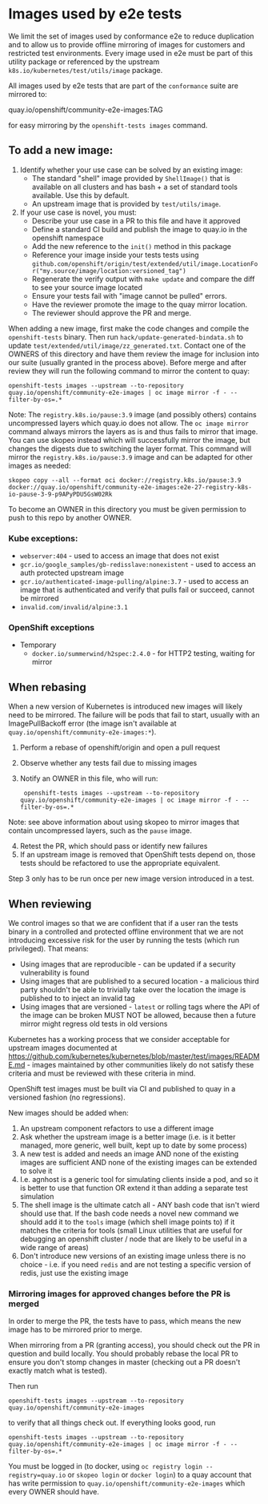 # Images used by e2e tests

We limit the set of images used by conformance e2e to reduce duplication and to allow us to provide offline mirroring of images for customers and restricted test environments. Every image used in e2e must be part of this utility package or referenced by the upstream `k8s.io/kubernetes/test/utils/image` package.

All images used by e2e tests that are part of the `conformance` suite are mirrored to:

  quay.io/openshift/community-e2e-images:TAG

for easy mirroring by the `openshift-tests images` command.

## To add a new image:

1. Identify whether your use case can be solved by an existing image:
   * The standard "shell" image provided by `ShellImage()` that is available on all clusters and has bash + a set of standard tools available. Use this by default.
   * An upstream image that is provided by `test/utils/image`.
2. If your use case is novel, you must:
   * Describe your use case in a PR to this file and have it approved
   * Define a standard CI build and publish the image to quay.io in the openshift namespace
   * Add the new reference to the `init()` method in this package
   * Reference your image inside your tests tests using `github.com/openshift/origin/test/extended/util/image.LocationFor("my.source/image/location:versioned_tag")`
   * Regenerate the verify output with `make update` and compare the diff to see your source image located
   * Ensure your tests fail with "image cannot be pulled" errors.
   * Have the reviewer promote the image to the quay mirror location.
   * The reviewer should approve the PR and merge.

When adding a new image, first make the code changes and compile the `openshift-tests` binary. Then run `hack/update-generated-bindata.sh` to update `test/extended/util/image/zz_generated.txt`. Contact one of the OWNERS of this directory and have them review the image for inclusion into our suite (usually granted in the process above). Before merge and after review they will run the following command to mirror the content to quay:

    openshift-tests images --upstream --to-repository quay.io/openshift/community-e2e-images | oc image mirror -f - --filter-by-os=.*

Note: The `registry.k8s.io/pause:3.9` image (and possibly others) contains uncompressed layers which quay.io does not allow.  The `oc image mirror` command always
mirrors the layers as is and thus fails to mirror that image.  You can use skopeo instead which will successfully mirror the image, but changes the 
digests due to switching the layer format.  This command will mirror the `registry.k8s.io/pause:3.9` image and can be adapted for other images as needed:

    skopeo copy --all --format oci docker://registry.k8s.io/pause:3.9 docker://quay.io/openshift/community-e2e-images:e2e-27-registry-k8s-io-pause-3-9-p9APyPDU5GsW02Rk

To become an OWNER in this directory you must be given permission to push to this repo by another OWNER.

### Kube exceptions:

* `webserver:404` - used to access an image that does not exist
* `gcr.io/google_samples/gb-redisslave:nonexistent` - used to access an auth protected upstream image
* `gcr.io/authenticated-image-pulling/alpine:3.7` - used to access an image that is authenticated and verify that pulls fail or succeed, cannot be mirrored
* `invalid.com/invalid/alpine:3.1`

### OpenShift exceptions

* Temporary
  * `docker.io/summerwind/h2spec:2.4.0` - for HTTP2 testing, waiting for mirror

## When rebasing

When a new version of Kubernetes is introduced new images will likely need to be mirrored. The failure will be pods that fail to start, usually with an ImagePullBackoff error (the image isn't available at `quay.io/openshift/community-e2e-images:*`).

1. Perform a rebase of openshift/origin and open a pull request
2. Observe whether any tests fail due to missing images
3. Notify an OWNER in this file, who will run:

        openshift-tests images --upstream --to-repository quay.io/openshift/community-e2e-images | oc image mirror -f - --filter-by-os=.*

  Note: see above information about using skopeo to mirror images that contain uncompressed layers, such as the `pause` image.

4. Retest the PR, which should pass or identify new failures
5. If an upstream image is removed that OpenShift tests depend on, those tests should be refactored to use the appropriate equivalent.

Step 3 only has to be run once per new image version introduced in a test.


## When reviewing

We control images so that we are confident that if a user ran the tests binary in a controlled and protected offline environment that we are not introducing excessive risk for the user by running the tests (which run privileged). That means:

* Using images that are reproducible - can be updated if a security vulnerability is found
* Using images that are published to a secured location - a malicious third party shouldn't be able to trivially take over the location the image is published to to inject an invalid tag
* Using images that are versioned - `latest` or rolling tags where the API of the image can be broken MUST NOT be allowed, because then a future mirror might regress old tests in old versions

Kubernetes has a working process that we consider acceptable for upstream images documented at https://github.com/kubernetes/kubernetes/blob/master/test/images/README.md - images maintained by other communities likely do not satisfy these criteria and must be reviewed with these criteria in mind.

OpenShift test images must be built via CI and published to quay in a versioned fashion (no regressions).

New images should be added when:

1. An upstream component refactors to use a different image
  1. Ask whether the upstream image is a better image (i.e. is it better managed, more generic, well built, kept up to date by some process)
2. A new test is added and needs an image AND none of the existing images are sufficient AND none of the existing images can be extended to solve it
  1. I.e. agnhost is a generic tool for simulating clients inside a pod, and so it is better to use that function OR extend it than adding a separate test simulation
  2. The shell image is the ultimate catch all - ANY bash code that isn't wierd should use that.  If the bash code needs a novel new command we should add it to the `tools` image (which shell image points to) if it matches the criteria for tools (small Linux utilities that are useful for debugging an openshift cluster / node that are likely to be useful in a wide range of areas)
  3. Don't introduce new versions of an existing image unless there is no choice - i.e. if you need `redis` and are not testing a specific version of redis, just use the existing image

### Mirroring images for approved changes before the PR is merged

In order to merge the PR, the tests have to pass, which means the new image has to be mirrored prior to merge.

When mirroring from a PR (granting access), you should check out the PR in question and build locally. You should probably rebase the local PR to ensure you don't stomp changes in master (checking out a PR doesn't exactly match what is tested).

Then run

    openshift-tests images --upstream --to-repository quay.io/openshift/community-e2e-images

to verify that all things check out. If everything looks good, run

    openshift-tests images --upstream --to-repository quay.io/openshift/community-e2e-images | oc image mirror -f - --filter-by-os=.*

You must be logged in (to docker, using `oc registry login --registry=quay.io` or `skopeo login` or `docker login`) to a quay account that has write permission to `quay.io/openshift/community-e2e-images` which every OWNER should have.